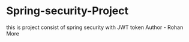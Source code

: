 # Spring-security-Project
this is project consist of spring security with JWT token
Author - Rohan More
